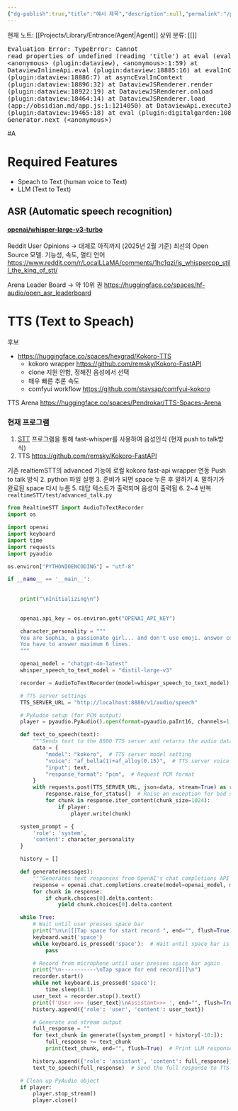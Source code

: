 ```yaml
---
{"dg-publish":true,"title":"예시 제목","description":null,"permalink":"/projects/library/entrance/agent/","dgPassFrontmatter":true,"noteIcon":"0","created":"2025-02-09T01:35:19.667+09:00","updated":"2025-02-16T23:40:19.179+09:00"}
---
```


현재 노트: [[Projects/Library/Entrance/Agent\|Agent]] 
상위 분류: [[]] <pre class="dataview dataview-error">Evaluation Error: TypeError: Cannot read properties of undefined (reading 'title')
    at eval (eval at &lt;anonymous&gt; (plugin:dataview), &lt;anonymous&gt;:1:59)
    at DataviewInlineApi.eval (plugin:dataview:18885:16)
    at evalInContext (plugin:dataview:18886:7)
    at asyncEvalInContext (plugin:dataview:18896:32)
    at DataviewJSRenderer.render (plugin:dataview:18922:19)
    at DataviewJSRenderer.onload (plugin:dataview:18464:14)
    at DataviewJSRenderer.load (app://obsidian.md/app.js:1:1214050)
    at DataviewApi.executeJs (plugin:dataview:19465:18)
    at eval (plugin:digitalgarden:10886:17)
    at Generator.next (&lt;anonymous&gt;)</pre>

#A

# Required Features
- Speach to Text (human voice to Text)
- LLM (Text to Text)

## ASR (Automatic speech recognition)
#### [openai/whisper-large-v3-turbo](https://huggingface.co/openai/whisper-large-v3-turbo)

Reddit User Opinions -> 대체로 아직까지 (2025년 2월 기준) 최선의 Open Source 모델. 기능성, 속도, 멀티 언어
https://www.reddit.com/r/LocalLLaMA/comments/1hc1qzi/is_whispercpp_still_the_king_of_stt/

Arena Leader Board -> 약 10위 권
https://huggingface.co/spaces/hf-audio/open_asr_leaderboard



# TTS (Text to Speach)

후보
- https://huggingface.co/spaces/hexgrad/Kokoro-TTS
	- kokoro wrapper https://github.com/remsky/Kokoro-FastAPI
	- clone 지원 안함, 정해진 음성에서 선택
	- 매우 빠른 추론 속도
	- comfyui workflow https://github.com/stavsap/comfyui-kokoro




TTS Arena
https://huggingface.co/spaces/Pendrokar/TTS-Spaces-Arena



### 현재 프로그램
1. [STT](https://github.com/KoljaB/RealtimeTTS)  프로그램을 통해 fast-whisper를 사용하여 음성인식 (현재 push to talk방식)
2. TTS https://github.com/remsky/Kokoro-FastAPI

기존 realtiemSTT의 advanced 기능에 로컬 kokoro fast-api wrapper 연동
Push to talk 방식
2. python 파일 실행
3. 준비가 되면 space 누른 후 말하기
4. 말하기가 완료된 space 다시 누름
5. 대답 텍스트가 출력되며 음성이 출력됨
6. 2~4 반복
`realtimeSTT/test/advanced_talk.py`
```py
from RealtimeSTT import AudioToTextRecorder
import os

import openai
import keyboard
import time
import requests
import pyaudio

os.environ["PYTHONIOENCODING"] = "utf-8"

if __name__ == '__main__':
    
    
    print("\nInitializing\n")
    

    openai.api_key = os.environ.get("OPENAI_API_KEY")

    character_personality = """
    You are Sophia, a passionate girl... and don't use emoji. answer concise. we talking with people so too much answer is not good.
    You have to answer maximum 6 lines. 
    """

    openai_model = "chatgpt-4o-latest"
    whisper_speech_to_text_model = "distil-large-v3"

    recorder = AudioToTextRecorder(model=whisper_speech_to_text_model)

    # TTS server settings
    TTS_SERVER_URL = "http://localhost:8880/v1/audio/speech"

    # PyAudio setup (for PCM output)
    player = pyaudio.PyAudio().open(format=pyaudio.paInt16, channels=1, rate=24000, output=True)

    def text_to_speech(text):
        """Sends text to the 8880 TTS server and returns the audio data."""
        data = {
            "model": "kokoro",  # TTS server model setting
            "voice": "af_bella(1)+af_alloy(0.15)",  # TTS server voice setting.
            "input": text,
            "response_format": "pcm",  # Request PCM format
        }
        with requests.post(TTS_SERVER_URL, json=data, stream=True) as response:
            response.raise_for_status()  # Raise an exception for bad status codes
            for chunk in response.iter_content(chunk_size=1024):
                if player:
                    player.write(chunk)

    system_prompt = {
        'role': 'system',
        'content': character_personality
    }

    history = []

    def generate(messages):
        """Generates text responses from OpenAI's chat completions API with streaming."""
        response = openai.chat.completions.create(model=openai_model, messages=messages, stream=True)
        for chunk in response:
            if chunk.choices[0].delta.content:
                yield chunk.choices[0].delta.content

    while True:
        # Wait until user presses space bar
        print("\n\n[[[Tap space for start record ", end="", flush=True)
        keyboard.wait('space')
        while keyboard.is_pressed('space'):  # Wait until space bar is released
            pass

        # Record from microphone until user presses space bar again
        print("\n-----------\nTap space for end record]]]\n")
        recorder.start()
        while not keyboard.is_pressed('space'):
            time.sleep(0.1)
        user_text = recorder.stop().text()
        print(f'User >>> {user_text}\nAssistant>>> ', end="", flush=True)  # Print user input
        history.append({'role': 'user', 'content': user_text})

        # Generate and stream output
        full_response = ""
        for text_chunk in generate([system_prompt] + history[-10:]):
            full_response += text_chunk
            print(text_chunk, end="", flush=True)  # Print LLM response in real-time

        history.append({'role': 'assistant', 'content': full_response})
        text_to_speech(full_response)  # Send the full response to TTS

    # Clean up PyAudio object
    if player:
        player.stop_stream()
        player.close()




```